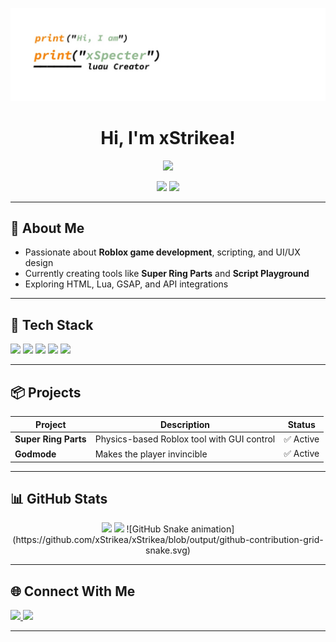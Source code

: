 ![Banner](image/Banner.jpg)
<h1 align="center">Hi, I'm xStrikea!</h1>

<p align="center">
  <img src="https://readme-typing-svg.herokuapp.com?font=Fira+Code&size=25&duration=3000&pause=1000&center=true&vCenter=true&width=440&lines=Roblox+Developer;Web+UI+Enthusiast;Scripter+%26+Tech+Explorer" />
</p>

<p align="center">
  <img src="https://komarev.com/ghpvc/?username=xStrikea&label=Profile+Views&color=blue&style=flat" />
  <img src="https://img.shields.io/github/followers/xStrikea?style=social" />
</p>

---

## 🚀 About Me

- Passionate about **Roblox game development**, scripting, and UI/UX design  
- Currently creating tools like **Super Ring Parts** and **Script Playground**
- Exploring HTML, Lua, GSAP, and API integrations

---

## 🧰 Tech Stack

<p align="left">
  <img src="https://img.shields.io/badge/Lua-2C2D72?style=for-the-badge&logo=lua&logoColor=white" />
  <img src="https://img.shields.io/badge/Roblox-000000?style=for-the-badge&logo=roblox&logoColor=white" />
  <img src="https://img.shields.io/badge/HTML5-E34F26?style=for-the-badge&logo=html5&logoColor=white" />
  <img src="https://img.shields.io/badge/CSS3-1572B6?style=for-the-badge&logo=css3&logoColor=white" />
  <img src="https://img.shields.io/badge/JavaScript-88CE02?style=for-the-badge&logo=javascript&logoColor=black" />
</p>

---

## 📦 Projects

| Project            | Description                                             | Status   |
|--------------------|---------------------------------------------------------|----------|
| **Super Ring Parts** | Physics-based Roblox tool with GUI control            | ✅ Active |
| **Godmode** | Makes the player invincible | ✅ Active |

---

## 📊 GitHub Stats

<div align="center">
  <img src="https://github-readme-stats.vercel.app/api?username=xStrikea&show_icons=true&theme=tokyonight&hide=issues" height="180px"/>
  <img src="https://github-readme-stats.vercel.app/api/top-langs/?username=xStrikea&layout=compact&theme=tokyonight" height="180px"/>
  ![GitHub Snake animation](https://github.com/xStrikea/xStrikea/blob/output/github-contribution-grid-snake.svg)
</div>

---

## 🌐 Connect With Me

<p align="left">
  <a href="https://discord.com/users/your-discord-id">
    <img src="https://img.shields.io/badge/Discord-xStrikea%230000-5865F2?style=for-the-badge&logo=discord&logoColor=white" />
  </a>
  <a href="https://your-website.com">
    <img src="https://img.shields.io/badge/Website-Visit-0078D4?style=for-the-badge&logo=google-chrome&logoColor=white" />
  </a>
</p>

---
